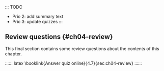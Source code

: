 
::: TODO
- Prio 2: add summary text
- Prio 3: update quizzes
:::

## Review questions {#ch04-review}

This final section contains some review questions about the contents of this chapter.

:::::: latex
\booklink{Answer quiz online}{4.7}{sec:ch04-review}
::::::
